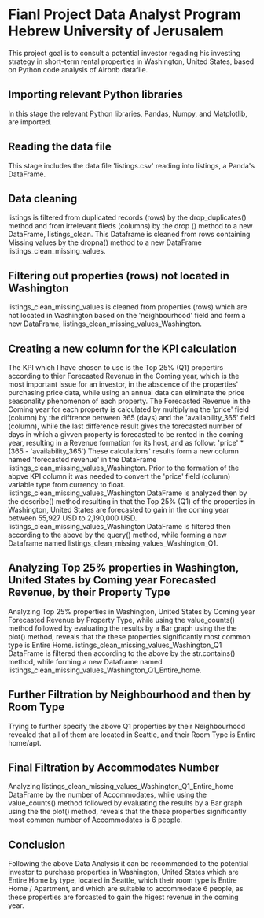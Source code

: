 # Fianl Project Data Analyst Program Hebrew University of Jerusalem
This project goal is to consult a potential investor regading his investing strategy in short-term rental properties in Washington, United States, based on Python code analysis of Airbnb datafile.

## Importing relevant Python libraries
In this stage the relevant Python libraries, Pandas, Numpy, and Matplotlib, are imported.

## Reading the data file
This stage includes the data file 'listings.csv' reading into listings, a Panda's DataFrame.

## Data cleaning
listings is filtered from duplicated records (rows) by the drop_duplicates() method and from irrelevant fileds (columns) by the drop () method to a new DataFrame, listings_clean. 
This Dataframe is cleaned from rows containing Missing values by the dropna() method to a new DataFrame listings_clean_missing_values.

## Filtering out properties (rows) not located in Washington
listings_clean_missing_values is cleaned from properties (rows) which are not located in Washington based on the 'neighbourhood' field and form a new DataFrame, listings_clean_missing_values_Washington.

## Creating a new column for the KPI calculation
The KPI which I have chosen to use is the Top 25% (Q1) propertirs according to thier Forecasted Revenue in the Coming year, which is the most important issue for an investor, in the abscence of the properties'
purchasing price data, while using an annual data can eliminate the price seasonality phenomenon of each property. 
The Forecasted Revenue in the Coming year for each property is calculated by multiplying the 'price' field (column) by the diffrence between 365 (days) and the 'availability_365' field (column), while the 
last difference result gives the forecasted number of days in which a givven property is forecasted to be rented in the coming year, resulting in a Revenue formation for its host, and as follow:
'price' * (365 - 'availability_365')
These calculations' results form a new column named 'forecasted revenue' in the DataFrame listings_clean_missing_values_Washington. 
Prior to the formation of the abpve KPI column it was needed to convert the 'price' field (column) variable type from currency to float.
listings_clean_missing_values_Washington DataFrame is analyzed then by the describe() method resulting in that the Top 25% (Q1) of the properties in Washington, United States are forecasted to gain
in the coming year between 55,927 USD to 2,190,000 USD.
listings_clean_missing_values_Washington DataFrame is filtered then according to the above by the query() method, while forming a new Dataframe named listings_clean_missing_values_Washington_Q1.

## Analyzing Top 25% properties in Washington, United States by Coming year Forecasted Revenue, by their Property Type
Analyzing Top 25% properties in Washington, United States by Coming year Forecasted Revenue by Property Type, while using the value_counts() method followed by evaluating the results by a Bar graph using the
the plot() method, reveals that the these properties significantly most common type is Entire Home. istings_clean_missing_values_Washington_Q1 DataFrame is filtered then according to the above by the 
str.contains() method, while forming a new Dataframe named listings_clean_missing_values_Washington_Q1_Entire_home. 

## Further Filtration by Neighbourhood and then by Room Type
Trying to further specify the above Q1 properties by their Neighbourhood revealed that all of them are located in Seattle, and their Room Type is Entire home/apt.

## Final Filtration by Accommodates Number
Analyzing listings_clean_missing_values_Washington_Q1_Entire_home DataFrame by the number of Accommodates, while using the value_counts() method followed by evaluating the results by a Bar graph using the
the plot() method, reveals that the these properties significantly most common number of Accommodates is 6 people.

## Conclusion
Following the above Data Analysis it can be recommended to the potential investor to purchase properties in Washington, United States which are Entire Home by type, located in Seattle, which their 
room type is Entire Home / Apartment, and which are suitable to accommodate 6 people, as these properties are forcasted to gain the higest revenue in the coming year.
